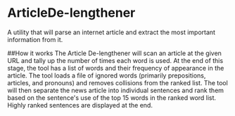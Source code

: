 # ArticleDe-lengthener
A utility that will parse an internet article and extract the most important information from it.

##How it works
The Article De-lengthener will scan an article at the given URL and tally up the number of times each word is used.  At the end of this stage, the tool has a list of words and their frequency of appearance in the article.  The tool loads a file of ignored words (primarily prepositions, articles, and pronouns) and removes collisions from the ranked list.  The tool will then separate the news article into individual sentences and rank them based on the sentence's use of the top 15 words in the ranked word list.  Highly ranked sentences are displayed at the end.  
